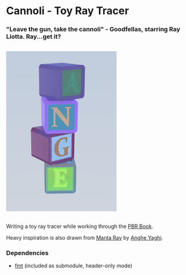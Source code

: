 # Cannoli - Toy Ray Tracer

### "Leave the gun, take the cannoli" - Goodfellas, starring Ray Liotta. Ray...get it?

##
![img_1.png](img_1.png)
##

Writing a toy ray tracer while working through the [PBR Book](https://www.pbr-book.org/3ed-2018/contents).

Heavy inspiration is also drawn from [Manta Ray](https://github.com/ange-yaghi/manta-ray) by [Anghe Yaghi](https://github.com/ange-yaghi).

### Dependencies

- [fmt](https://github.com/fmtlib/fmt) (included as submodule, header-only mode)